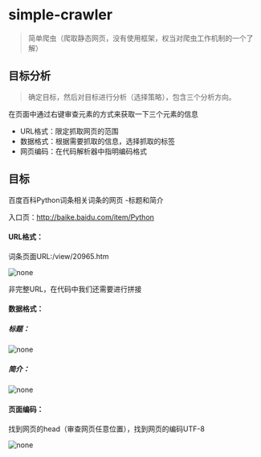 # simple-crawler 
> 简单爬虫（爬取静态网页，没有使用框架，权当对爬虫工作机制的一个了解）


## 目标分析
> 确定目标，然后对目标进行分析（选择策略），包含三个分析方向。

在页面中通过右键审查元素的方式来获取一下三个元素的信息
- URL格式：限定抓取网页的范围
- 数据格式：根据需要抓取的信息，选择抓取的标签
- 网页编码：在代码解析器中指明编码格式

## 目标

百度百科Python词条相关词条的网页 -标题和简介

入口页：http://baike.baidu.com/item/Python

#### URL格式：

词条页面URL:/view/20965.htm

![none](http://omouah54e.bkt.clouddn.com/sipder/readme/URL.bmp)

非完整URL，在代码中我们还需要进行拼接

#### 数据格式：

##### 标题：

![none](http://omouah54e.bkt.clouddn.com/sipder/readme/%E6%A0%87%E9%A2%98.bmp)

##### 简介：

![none](http://omouah54e.bkt.clouddn.com/sipder/readme/%E7%AE%80%E4%BB%8B.bmp)

#### 页面编码：

找到网页的head（审查网页任意位置），找到网页的编码UTF-8

![none](http://omouah54e.bkt.clouddn.com/sipder/readme/page_encode.bmp)
